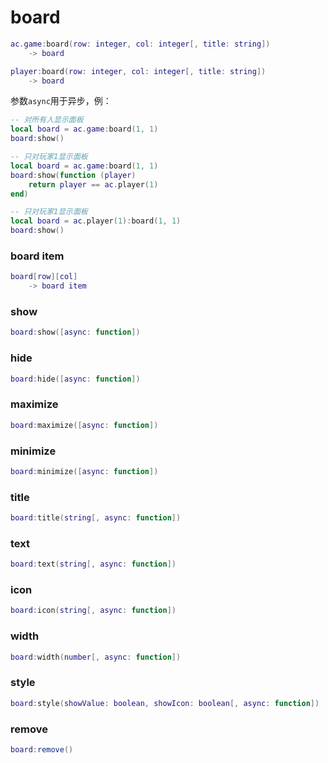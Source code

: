 # board
```lua
ac.game:board(row: integer, col: integer[, title: string])
    -> board
```

```lua
player:board(row: integer, col: integer[, title: string])
    -> board
```

参数`async`用于异步，例：
```lua
-- 对所有人显示面板
local board = ac.game:board(1, 1)
board:show()

-- 只对玩家1显示面板
local board = ac.game:board(1, 1)
board:show(function (player)
    return player == ac.player(1)
end)

-- 只对玩家1显示面板
local board = ac.player(1):board(1, 1)
board:show()
```

### board item
```lua
board[row][col]
    -> board item
```

### show
```lua
board:show([async: function])
```

### hide
```lua
board:hide([async: function])
```

### maximize
```lua
board:maximize([async: function])
```

### minimize
```lua
board:minimize([async: function])
```

### title
```lua
board:title(string[, async: function])
```

### text
```lua
board:text(string[, async: function])
```

### icon
```lua
board:icon(string[, async: function])
```

### width
```lua
board:width(number[, async: function])
```

### style
```lua
board:style(showValue: boolean, showIcon: boolean[, async: function])
```

### remove
```lua
board:remove()
```
